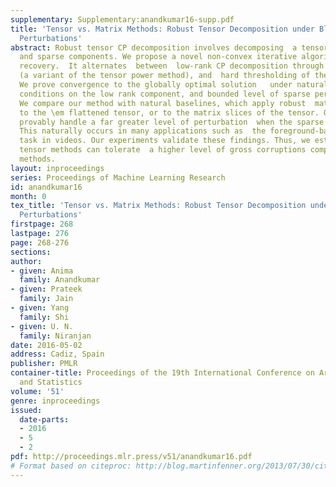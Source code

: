 ```yaml
---
supplementary: Supplementary:anandkumar16-supp.pdf
title: 'Tensor vs. Matrix Methods: Robust Tensor Decomposition under Block Sparse
  Perturbations'
abstract: Robust tensor CP decomposition involves decomposing  a tensor into low rank
  and sparse components. We propose a novel non-convex iterative algorithm with guaranteed
  recovery.  It alternates  between  low-rank CP decomposition through gradient ascent
  (a variant of the tensor power method), and  hard thresholding of the residual.
  We prove convergence to the globally optimal solution   under natural incoherence
  conditions on the low rank component, and bounded level of sparse perturbations.
  We compare our method with natural baselines, which apply robust  matrix PCA either
  to the \em flattened tensor, or to the matrix slices of the tensor. Our method can
  provably handle a far greater level of perturbation  when the sparse  tensor is  block-structured.
  This naturally occurs in many applications such as  the foreground-background separation
  task in videos. Our experiments validate these findings. Thus, we establish that
  tensor methods can tolerate  a higher level of gross corruptions compared to matrix
  methods.
layout: inproceedings
series: Proceedings of Machine Learning Research
id: anandkumar16
month: 0
tex_title: 'Tensor vs. Matrix Methods: Robust Tensor Decomposition under Block Sparse
  Perturbations'
firstpage: 268
lastpage: 276
page: 268-276
sections: 
author:
- given: Anima
  family: Anandkumar
- given: Prateek
  family: Jain
- given: Yang
  family: Shi
- given: U. N.
  family: Niranjan
date: 2016-05-02
address: Cadiz, Spain
publisher: PMLR
container-title: Proceedings of the 19th International Conference on Artificial Intelligence
  and Statistics
volume: '51'
genre: inproceedings
issued:
  date-parts:
  - 2016
  - 5
  - 2
pdf: http://proceedings.mlr.press/v51/anandkumar16.pdf
# Format based on citeproc: http://blog.martinfenner.org/2013/07/30/citeproc-yaml-for-bibliographies/
---
```

